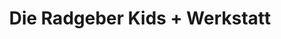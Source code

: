 ---
title: "Die Radgeber Kids + Werkstatt"
url: /mainz/die-radgeber-kids-werkstatt/
shop: Fahrrad
---